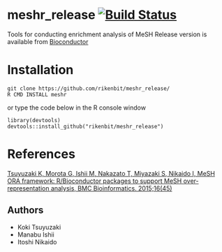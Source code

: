 # meshr_release [![Build Status](https://magnum.travis-ci.com/rikenbit/meshr_devel.svg?token=6E5jqenfjNHBfKtQkabT)](https://magnum.travis-ci.com/rikenbit/)

Tools for conducting enrichment analysis of MeSH
Release version is available from [Bioconductor](http://www.bioconductor.org/packages/release/bioc/html/meshr.html)

Installation
======
~~~~
git clone https://github.com/rikenbit/meshr_release/
R CMD INSTALL meshr
~~~~
or type the code below in the R console window
~~~~
library(devtools)
devtools::install_github("rikenbit/meshr_release")
~~~~

References
======
[Tsuyuzaki K, Morota G, Ishii M, Nakazato T, Miyazaki S, Nikaido I, MeSH ORA framework: R/Bioconductor packages to support MeSH over-representation analysis, BMC Bioinformatics. 2015;16(45)](http://www.biomedcentral.com/1471-2105/16/45/abstract)

## Authors
- Koki Tsuyuzaki
- Manabu Ishii
- Itoshi Nikaido
